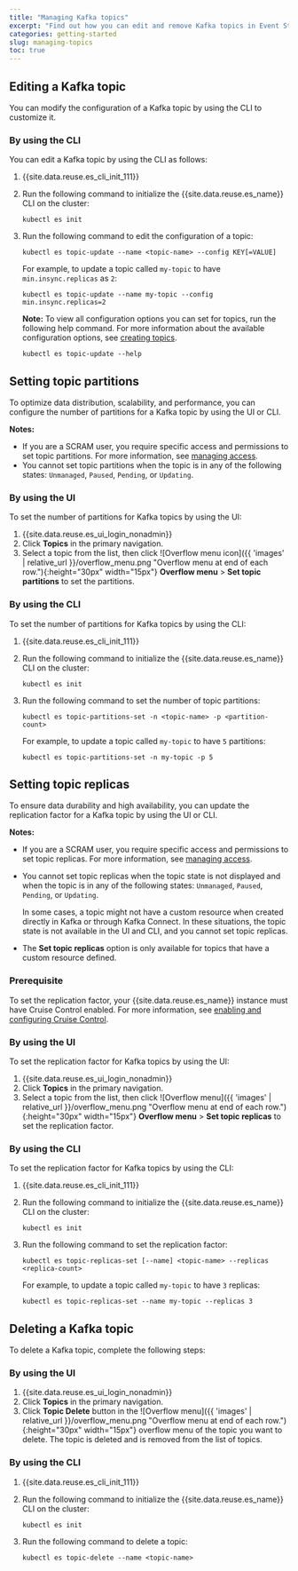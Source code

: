 ```yaml
---
title: "Managing Kafka topics"
excerpt: "Find out how you can edit and remove Kafka topics in Event Streams."
categories: getting-started
slug: managing-topics
toc: true
---
```


## Editing a Kafka topic

You can modify the configuration of a Kafka topic by using the CLI to customize it. 

### By using the CLI

You can edit a Kafka topic by using the CLI as follows:

1. {{site.data.reuse.es_cli_init_111}}
2. Run the following command to initialize the {{site.data.reuse.es_name}} CLI on the cluster:

   ```shell
   kubectl es init
   ```
3. Run the following command to edit the configuration of a topic:

   ```shell
   kubectl es topic-update --name <topic-name> --config KEY[=VALUE]
   ```

   For example, to update a topic called `my-topic` to have `min.insync.replicas` as `2`:

   ```shell
   kubectl es topic-update --name my-topic --config min.insync.replicas=2
   ```

   **Note:** To view all configuration options you can set for topics, run the following help command. For more information about the available configuration options, see [creating topics](../../getting-started/creating-topics/#by-using-the-cli).
 
   ```shell
   kubectl es topic-update --help
   ```

## Setting topic partitions

To optimize data distribution, scalability, and performance, you can configure the number of partitions for a Kafka topic by using the UI or CLI. 

**Notes:** 
- If you are a SCRAM user, you require specific access and permissions to set topic partitions. For more information, see [managing access](../../security/managing-access#managing-access-to-the-ui-and-cli-with-scram).
- You cannot set topic partitions when the topic is in any of the following states: `Unmanaged`, `Paused`, `Pending`, or `Updating`.


### By using the UI

To set the number of partitions for Kafka topics by using the UI:

1. {{site.data.reuse.es_ui_login_nonadmin}}
1. Click **Topics** in the primary navigation.
1. Select a topic from the list, then click ![Overflow menu icon]({{ 'images' | relative_url }}/overflow_menu.png "Overflow menu at end of each row."){:height="30px" width="15px"} **Overflow menu** > **Set topic partitions** to set the partitions.

### By using the CLI

To set the number of partitions for Kafka topics by using the CLI:

1. {{site.data.reuse.es_cli_init_111}}
2. Run the following command to initialize the {{site.data.reuse.es_name}} CLI on the cluster:

   ```shell
   kubectl es init
   ```
3. Run the following command to set the number of topic partitions:

   ```shell
   kubectl es topic-partitions-set -n <topic-name> -p <partition-count>
   ```

   For example, to update a topic called `my-topic` to have `5` partitions:

   ```shell
   kubectl es topic-partitions-set -n my-topic -p 5
   ```

## Setting topic replicas

To ensure data durability and high availability, you can update the replication factor for a Kafka topic by using the UI or CLI.

**Notes:** 
- If you are a SCRAM user, you require specific access and permissions to set topic replicas. For more information, see [managing access](../../security/managing-access#managing-access-to-the-ui-and-cli-with-scram).
- You cannot set topic replicas when the topic state is not displayed and when the topic is in any of the following states: `Unmanaged`, `Paused`, `Pending`, or `Updating`.

  In some cases, a topic might not have a custom resource when created directly in Kafka or through Kafka Connect. In these situations, the topic state is not available in the UI and CLI, and you cannot set topic replicas.

- The **Set topic replicas** option is only available for topics that have a custom resource defined.

### Prerequisite

To set the replication factor, your {{site.data.reuse.es_name}} instance must have Cruise Control enabled. For more information, see [enabling and configuring Cruise Control](../../installing/configuring/#enabling-and-configuring-cruise-control). 

### By using the UI

To set the replication factor for Kafka topics by using the UI:

1. {{site.data.reuse.es_ui_login_nonadmin}}
1. Click **Topics** in the primary navigation.
1. Select a topic from the list, then click ![Overflow menu]({{ 'images' | relative_url }}/overflow_menu.png "Overflow menu at end of each row."){:height="30px" width="15px"} **Overflow menu** > **Set topic replicas** to set the replication factor.

### By using the CLI

To set the replication factor for Kafka topics by using the CLI:

1. {{site.data.reuse.es_cli_init_111}}
2. Run the following command to initialize the {{site.data.reuse.es_name}} CLI on the cluster:

   ```shell
   kubectl es init
   ```
3. Run the following command to set the replication factor:

   ```shell
   kubectl es topic-replicas-set [--name] <topic-name> --replicas <replica-count>
   ```

   For example, to update a topic called `my-topic` to have `3` replicas:

   ```shell
   kubectl es topic-replicas-set --name my-topic --replicas 3
   ```

## Deleting a Kafka topic

To delete a Kafka topic, complete the following steps:

### By using the UI

1. {{site.data.reuse.es_ui_login_nonadmin}}
1. Click **Topics** in the primary navigation.
1. Click **Topic Delete** button in the ![Overflow menu]({{ 'images' | relative_url }}/overflow_menu.png "Overflow menu at end of each row."){:height="30px" width="15px"} overflow menu of the topic you want to delete. The topic is deleted and is removed from the list of topics.

### By using the CLI

1. {{site.data.reuse.es_cli_init_111}}
2. Run the following command to initialize the {{site.data.reuse.es_name}} CLI on the cluster:

   ```shell
   kubectl es init
   ```
3. Run the following command to delete a topic:

   ```shell
   kubectl es topic-delete --name <topic-name>
   ```
